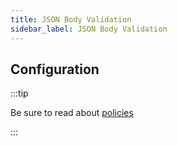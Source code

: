 ```yaml
---
title: JSON Body Validation
sidebar_label: JSON Body Validation
---
```


<PolicyIntro policy="validate-json-schema-inbound" />

## Configuration

:::tip

Be sure to read about [policies](/docs/policies)

:::

<PolicyExample policy="validate-json-schema-inbound" />

<PolicyOptions policy="validate-json-schema-inbound" />
